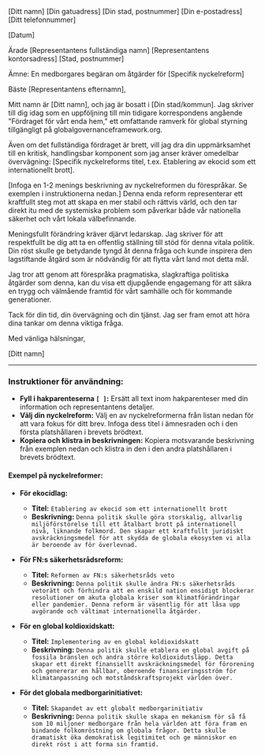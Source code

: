 [Ditt namn]
[Din gatuadress]
[Din stad, postnummer]
[Din e-postadress]
[Ditt telefonnummer]

[Datum]

Ärade [Representantens fullständiga namn]
[Representantens kontorsadress]
[Stad, postnummer]

Ämne: En medborgares begäran om åtgärder för [Specifik nyckelreform]

Bäste [Representantens efternamn],

Mitt namn är [Ditt namn], och jag är bosatt i [Din stad/kommun]. Jag skriver till dig idag som en uppföljning till min tidigare korrespondens angående "Fördraget för vårt enda hem," ett omfattande ramverk för global styrning tillgängligt på globalgovernanceframework.org.

Även om det fullständiga fördraget är brett, vill jag dra din uppmärksamhet till en kritisk, handlingsbar komponent som jag anser kräver omedelbar övervägning: [Specifik nyckelreforms titel, t.ex. Etablering av ekocid som ett internationellt brott].

[Infoga en 1-2 menings beskrivning av nyckelreformen du förespråkar. Se exemplen i instruktionerna nedan.] Denna enda reform representerar ett kraftfullt steg mot att skapa en mer stabil och rättvis värld, och den tar direkt itu med de systemiska problem som påverkar både vår nationella säkerhet och vårt lokala välbefinnande.

Meningsfullt förändring kräver djärvt ledarskap. Jag skriver för att respektfullt be dig att ta en offentlig ställning till stöd för denna vitala politik. Din röst skulle ge betydande tyngd åt denna fråga och kunde inspirera den lagstiftande åtgärd som är nödvändig för att flytta vårt land mot detta mål.

Jag tror att genom att förespråka pragmatiska, slagkraftiga politiska åtgärder som denna, kan du visa ett djupgående engagemang för att säkra en trygg och välmående framtid för vårt samhälle och för kommande generationer.

Tack för din tid, din övervägning och din tjänst. Jag ser fram emot att höra dina tankar om denna viktiga fråga.

Med vänliga hälsningar,

[Ditt namn]


---
### Instruktioner för användning:

* **Fyll i hakparenteserna `[ ]`:** Ersätt all text inom hakparenteser med din information och representantens detaljer.
* **Välj din nyckelreform:** Välj en av nyckelreformerna från listan nedan för att vara fokus för ditt brev. Infoga dess titel i ämnesraden och i den första platshållaren i brevets brödtext.
* **Kopiera och klistra in beskrivningen:** Kopiera motsvarande beskrivning från exemplen nedan och klistra in den i den andra platshållaren i brevets brödtext.

#### Exempel på nyckelreformer:

* **För ekocidlag:**
    * **Titel:** `Etablering av ekocid som ett internationellt brott`
    * **Beskrivning:** `Denna politik skulle göra storskalig, allvarlig miljöförstörelse till ett åtalbart brott på internationell nivå, liknande folkmord. Den skapar ett kraftfullt juridiskt avskräckningsmedel för att skydda de globala ekosystem vi alla är beroende av för överlevnad.`

* **För FN:s säkerhetsrådsreform:**
    * **Titel:** `Reformen av FN:s säkerhetsråds veto`
    * **Beskrivning:** `Denna politik skulle ändra FN:s säkerhetsråds vetorätt och förhindra att en enskild nation ensidigt blockerar resolutioner om akuta globala kriser som klimatförändringar eller pandemier. Denna reform är väsentlig för att låsa upp avgörande och vältimat internationella åtgärder.`

* **För en global koldioxidskatt:**
    * **Titel:** `Implementering av en global koldioxidskatt`
    * **Beskrivning:** `Denna politik skulle etablera en global avgift på fossila bränslen och andra större koldioxidutsläpp. Detta skapar ett direkt finansiellt avskräckningsmedel för förorening och genererar en hållbar, oberoende finansieringsström för klimatanpassning och motståndskraftsprojekt världen över.`

* **För det globala medborgarinitiativet:**
    * **Titel:** `Skapandet av ett globalt medborgarinitiativ`
    * **Beskrivning:** `Denna politik skulle skapa en mekanism för så få som 10 miljoner medborgare från hela världen att föra fram en bindande folkomröstning om globala frågor. Detta skulle dramatiskt öka demokratisk legitimitet och ge människor en direkt röst i att forma sin framtid.`
